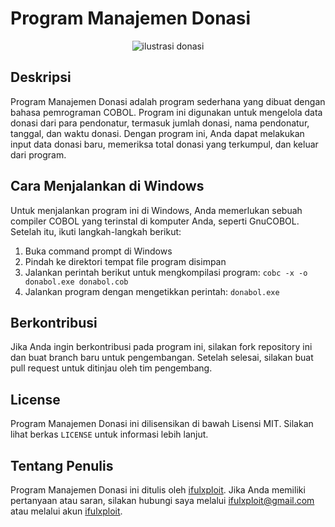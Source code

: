 # Program Manajemen Donasi

<p align="center">
  <img src="https://img.freepik.com/free-vector/flat-clothing-donation-concept_52683-54768.jpg" alt="ilustrasi donasi">
</p>


## Deskripsi

Program Manajemen Donasi adalah program sederhana yang dibuat dengan bahasa pemrograman COBOL. Program ini digunakan untuk mengelola data donasi dari para pendonatur, termasuk jumlah donasi, nama pendonatur, tanggal, dan waktu donasi. Dengan program ini, Anda dapat melakukan input data donasi baru, memeriksa total donasi yang terkumpul, dan keluar dari program.

## Cara Menjalankan di Windows

Untuk menjalankan program ini di Windows, Anda memerlukan sebuah compiler COBOL yang terinstal di komputer Anda, seperti GnuCOBOL. Setelah itu, ikuti langkah-langkah berikut:

1. Buka command prompt di Windows
2. Pindah ke direktori tempat file program disimpan
3. Jalankan perintah berikut untuk mengkompilasi program: `cobc -x -o donabol.exe donabol.cob`
4. Jalankan program dengan mengetikkan perintah: `donabol.exe`

## Berkontribusi

Jika Anda ingin berkontribusi pada program ini, silakan fork repository ini dan buat branch baru untuk pengembangan. Setelah selesai, silakan buat pull request untuk ditinjau oleh tim pengembang.

## License

Program Manajemen Donasi ini dilisensikan di bawah Lisensi MIT. Silakan lihat berkas `LICENSE` untuk informasi lebih lanjut.

## Tentang Penulis

Program Manajemen Donasi ini ditulis oleh [ifulxploit](https:ifulxploit.github.com). Jika Anda memiliki pertanyaan atau saran, silakan hubungi saya melalui [ifulxploit@gmail.com](mailto:ifulxploit@gmail.com) atau melalui akun [ifulxploit](https://github.com/ifulxploit).


